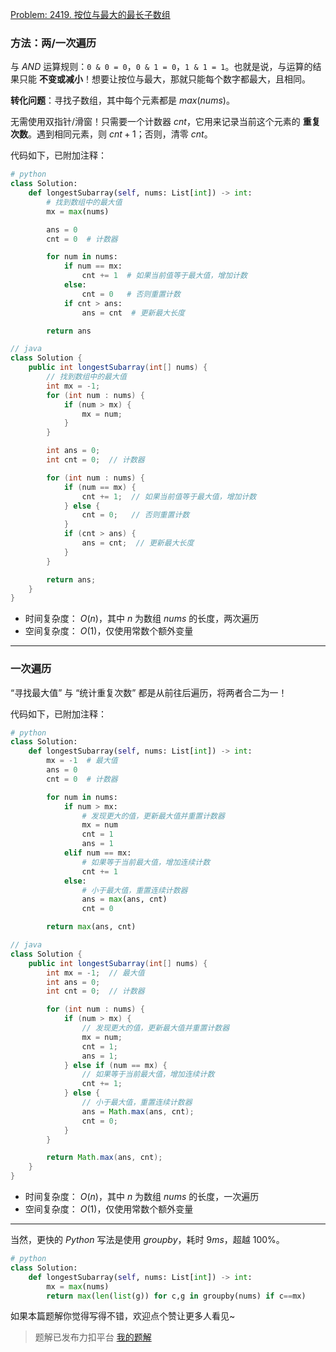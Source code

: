 [Problem: 2419. 按位与最大的最长子数组](https://leetcode.cn/problems/longest-subarray-with-maximum-bitwise-and/description/)

### 方法：两/一次遍历

与 $AND$ 运算规则：`0 & 0 = 0`，`0 & 1 = 0`，`1 & 1 = 1`。也就是说，与运算的结果只能 **不变或减小**！想要让按位与最大，那就只能每个数字都最大，且相同。

**转化问题**：寻找子数组，其中每个元素都是 $max(nums)$。

无需使用双指针/滑窗！只需要一个计数器 $cnt$，它用来记录当前这个元素的 **重复次数**。遇到相同元素，则 $cnt+1$；否则，清零 $cnt$。

代码如下，已附加注释：

```Python
# python
class Solution:
    def longestSubarray(self, nums: List[int]) -> int:
        # 找到数组中的最大值
        mx = max(nums)

        ans = 0
        cnt = 0  # 计数器

        for num in nums:
            if num == mx:
                cnt += 1  # 如果当前值等于最大值，增加计数
            else:
                cnt = 0   # 否则重置计数
            if cnt > ans:
                ans = cnt  # 更新最大长度

        return ans
```

```Java
// java
class Solution {
    public int longestSubarray(int[] nums) {
        // 找到数组中的最大值
        int mx = -1;
        for (int num : nums) {
            if (num > mx) {
                mx = num;
            }
        }

        int ans = 0;
        int cnt = 0;  // 计数器

        for (int num : nums) {
            if (num == mx) {
                cnt += 1;  // 如果当前值等于最大值，增加计数
            } else {
                cnt = 0;   // 否则重置计数
            }
            if (cnt > ans) {
                ans = cnt;  // 更新最大长度
            }
        }

        return ans;
    }
}
```

- 时间复杂度： $O(n)$，其中 $n$ 为数组 $nums$ 的长度，两次遍历
- 空间复杂度： $O(1)$，仅使用常数个额外变量

---

### 一次遍历

“寻找最大值” 与 “统计重复次数” 都是从前往后遍历，将两者合二为一！

代码如下，已附加注释：

```Python
# python
class Solution:
    def longestSubarray(self, nums: List[int]) -> int:
        mx = -1  # 最大值
        ans = 0
        cnt = 0  # 计数器

        for num in nums:
            if num > mx:
                # 发现更大的值，更新最大值并重置计数器
                mx = num
                cnt = 1
                ans = 1
            elif num == mx:
                # 如果等于当前最大值，增加连续计数
                cnt += 1
            else:
                # 小于最大值，重置连续计数器
                ans = max(ans, cnt)
                cnt = 0

        return max(ans, cnt)
```

```Java
// java
class Solution {
    public int longestSubarray(int[] nums) {
        int mx = -1;  // 最大值
        int ans = 0;
        int cnt = 0;  // 计数器

        for (int num : nums) {
            if (num > mx) {
                // 发现更大的值，更新最大值并重置计数器
                mx = num;
                cnt = 1;
                ans = 1;
            } else if (num == mx) {
                // 如果等于当前最大值，增加连续计数
                cnt += 1;
            } else {
                // 小于最大值，重置连续计数器
                ans = Math.max(ans, cnt);
                cnt = 0;
            }
        }

        return Math.max(ans, cnt);
    }
}
```

- 时间复杂度： $O(n)$，其中 $n$ 为数组 $nums$ 的长度，一次遍历
- 空间复杂度： $O(1)$，仅使用常数个额外变量

---

当然，更快的 $Python$ 写法是使用 $groupby$，耗时 $9ms$，超越 $100\%$。

```Python
# python
class Solution:
    def longestSubarray(self, nums: List[int]) -> int:
        mx = max(nums)
        return max(len(list(g)) for c,g in groupby(nums) if c==mx)
```

如果本篇题解你觉得写得不错，欢迎点个赞让更多人看见~

> 题解已发布力扣平台 [我的题解](https://leetcode.cn/problems/longest-subarray-with-maximum-bitwise-and/solutions/3737375/nao-jin-ji-zhuan-wan-wu-xu-shuang-zhi-zh-aqb1/)
